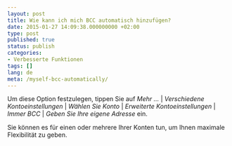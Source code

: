 ```yaml
---
layout: post
title: Wie kann ich mich BCC automatisch hinzufügen?
date: 2015-01-27 14:09:38.000000000 +02:00
type: post
published: true
status: publish
categories:
- Verbesserte Funktionen
tags: []
lang: de
meta: /myself-bcc-automatically/
---
```


Um diese Option festzulegen, tippen Sie auf *Mehr ...* \| *Verschiedene Kontoeinstellungen* \| *Wählen Sie Konto* \| *Erweiterte Kontoeinstellungen* \| *Immer BCC* \| *Geben Sie Ihre eigene Adresse* ein.

Sie können es für einen oder mehrere Ihrer Konten tun, um Ihnen maximale Flexibilität zu geben.
